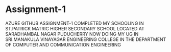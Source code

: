 # Assignment-1
AZURE GITHUB ASSIGNMENT-1
COMPLETED MY SCHOOLING IN ST.PATRICK MATRIC HIGHER SECONDARY SCHOOL LOCATED AT SARADHAMBAL NAGAR PUDUCHERRY
NOW DOING MY UG IN SRI.MANAKULA VINAYAGAR ENGINEERING COLLEGE
IN THE DEPARTMENT OF COMPUTER AND COMMUNICATION ENGINEERING
